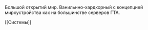 Большой открытий мир. Ванильнно-хардкорный с концепцией мироустройства как на большинстве серверов ГТА.

[[Системы]]